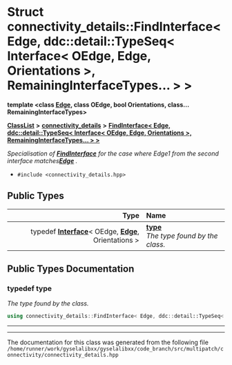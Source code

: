 

# Struct connectivity\_details::FindInterface&lt; Edge, ddc::detail::TypeSeq&lt; Interface&lt; OEdge, Edge, Orientations &gt;, RemainingInterfaceTypes... &gt; &gt;

**template &lt;class [**Edge**](structEdge.md), class OEdge, bool Orientations, class... RemainingInterfaceTypes&gt;**



[**ClassList**](annotated.md) **>** [**connectivity\_details**](namespaceconnectivity__details.md) **>** [**FindInterface&lt; Edge, ddc::detail::TypeSeq&lt; Interface&lt; OEdge, Edge, Orientations &gt;, RemainingInterfaceTypes... &gt; &gt;**](structconnectivity__details_1_1FindInterface_3_01Edge_00_01ddc_1_1detail_1_1TypeSeq_3_01Interfacee698732bdf35f06db097afe1714904c.md)



_Specialisation of_ [_**FindInterface**_](structconnectivity__details_1_1FindInterface.md) _for the case where Edge1 from the second interface matches_[_**Edge**_](structEdge.md) _._

* `#include <connectivity_details.hpp>`

















## Public Types

| Type | Name |
| ---: | :--- |
| typedef [**Interface**](structInterface.md)&lt; OEdge, [**Edge**](structEdge.md), Orientations &gt; | [**type**](#typedef-type)  <br>_The type found by the class._  |
















































## Public Types Documentation




### typedef type 

_The type found by the class._ 
```C++
using connectivity_details::FindInterface< Edge, ddc::detail::TypeSeq< Interface< OEdge, Edge, Orientations >, RemainingInterfaceTypes... > >::type =  Interface<OEdge, Edge, Orientations>;
```




<hr>

------------------------------
The documentation for this class was generated from the following file `/home/runner/work/gyselalibxx/gyselalibxx/code_branch/src/multipatch/connectivity/connectivity_details.hpp`

